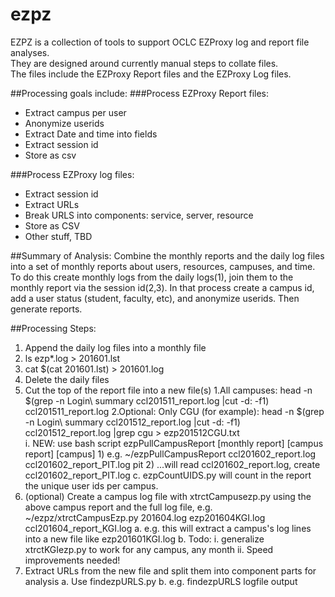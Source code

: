 # ezpz
EZPZ is a collection of tools to support OCLC EZProxy log and report file analyses.  
They are designed around currently manual steps to collate files.   
The files include the EZProxy Report files and the EZProxy Log files.

##Processing goals include:
###Process EZProxy Report files:
* Extract campus per user		
* Anonymize userids
* Extract Date and time into fields
* Extract session id
* Store as csv

###Process EZProxy log files:
* Extract session id
* Extract URLs
* Break URLS into components: service, server, resource
* Store as CSV
* Other stuff, TBD

##Summary of Analysis:
Combine the monthly reports and the daily log files into a set of monthly reports about users, resources, campuses, and time.  
To do this create monthly logs from the daily logs(1), join them to the monthly report via the session id(2,3). 
In that process create a campus id, add a user status (student, faculty, etc), and anonymize userids.  Then generate reports.

##Processing Steps:
1. Append the daily log files into a monthly file
  1. ls ezp*.log > 201601.lst
  2. cat $(cat 201601.lst) > 201601.log
  3. Delete the daily files
2. Cut the top of the report file into a new file(s)
  1.All campuses: head -n $(grep -n Login\ summary ccl201511_report.log |cut -d: -f1) ccl201511_report.log
  2.Optional: Only CGU (for example): head -n $(grep -n Login\ summary ccl201512_report.log |cut -d: -f1) ccl201512_report.log |grep cgu > ezp201512CGU.txt  
		i. NEW: use bash script ezpPullCampusReport [monthly report] [campus report] [campus]
			1) e.g.  ~/ezpPullCampusReport ccl201602_report.log ccl201602_report_PIT.log pit
			2) ...will read ccl201602_report.log, create ccl201602_report_PIT.log
	c. ezpCountUIDS.py will count in the report the unique user ids per campus.
3. (optional) Create a campus log file with xtrctCampusezp.py using the above campus report and the full log file, e.g.  ~/ezpz/xtrctCampusEzp.py 201604.log ezp201604KGI.log ccl201604_report_KGI.log
	a. e.g. this will extract a campus's log lines into a new file like ezp201601KGI.log
	b. Todo: 
		i. generalize xtrctKGIezp.py to work for any campus, any month
		ii. Speed improvements needed!
4. Extract URLs from the new file and split them into component parts for analysis
	a. Use findezpURLS.py
	b. e.g. findezpURLS logfile output

